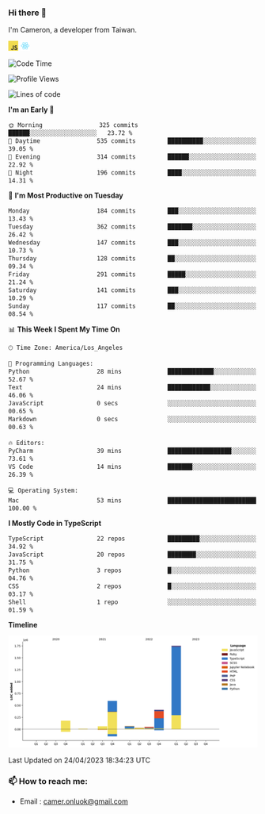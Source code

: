 ### Hi there 👋

I'm Cameron, a developer from Taiwan.


<code><img height="20" src="https://raw.githubusercontent.com/github/explore/80688e429a7d4ef2fca1e82350fe8e3517d3494d/topics/javascript/javascript.png"></code>
<code><img height="20" src="https://raw.githubusercontent.com/github/explore/80688e429a7d4ef2fca1e82350fe8e3517d3494d/topics/react/react.png"></code>



<!--START_SECTION:waka-->
![Code Time](http://img.shields.io/badge/Code%20Time-825%20hrs%2020%20mins-blue)

![Profile Views](http://img.shields.io/badge/Profile%20Views-0-blue)

![Lines of code](https://img.shields.io/badge/From%20Hello%20World%20I%27ve%20Written-3.1%20million%20lines%20of%20code-blue)

**I'm an Early 🐤** 

```text
🌞 Morning                325 commits         ██████░░░░░░░░░░░░░░░░░░░   23.72 % 
🌆 Daytime                535 commits         ██████████░░░░░░░░░░░░░░░   39.05 % 
🌃 Evening                314 commits         ██████░░░░░░░░░░░░░░░░░░░   22.92 % 
🌙 Night                  196 commits         ████░░░░░░░░░░░░░░░░░░░░░   14.31 % 
```
📅 **I'm Most Productive on Tuesday** 

```text
Monday                   184 commits         ███░░░░░░░░░░░░░░░░░░░░░░   13.43 % 
Tuesday                  362 commits         ███████░░░░░░░░░░░░░░░░░░   26.42 % 
Wednesday                147 commits         ███░░░░░░░░░░░░░░░░░░░░░░   10.73 % 
Thursday                 128 commits         ██░░░░░░░░░░░░░░░░░░░░░░░   09.34 % 
Friday                   291 commits         █████░░░░░░░░░░░░░░░░░░░░   21.24 % 
Saturday                 141 commits         ███░░░░░░░░░░░░░░░░░░░░░░   10.29 % 
Sunday                   117 commits         ██░░░░░░░░░░░░░░░░░░░░░░░   08.54 % 
```


📊 **This Week I Spent My Time On** 

```text
🕑︎ Time Zone: America/Los_Angeles

💬 Programming Languages: 
Python                   28 mins             █████████████░░░░░░░░░░░░   52.67 % 
Text                     24 mins             ████████████░░░░░░░░░░░░░   46.06 % 
JavaScript               0 secs              ░░░░░░░░░░░░░░░░░░░░░░░░░   00.65 % 
Markdown                 0 secs              ░░░░░░░░░░░░░░░░░░░░░░░░░   00.63 % 

🔥 Editors: 
PyCharm                  39 mins             ██████████████████░░░░░░░   73.61 % 
VS Code                  14 mins             ███████░░░░░░░░░░░░░░░░░░   26.39 % 

💻 Operating System: 
Mac                      53 mins             █████████████████████████   100.00 % 
```

**I Mostly Code in TypeScript** 

```text
TypeScript               22 repos            █████████░░░░░░░░░░░░░░░░   34.92 % 
JavaScript               20 repos            ████████░░░░░░░░░░░░░░░░░   31.75 % 
Python                   3 repos             █░░░░░░░░░░░░░░░░░░░░░░░░   04.76 % 
CSS                      2 repos             █░░░░░░░░░░░░░░░░░░░░░░░░   03.17 % 
Shell                    1 repo              ░░░░░░░░░░░░░░░░░░░░░░░░░   01.59 % 
```



**Timeline**

![Lines of Code chart](https://raw.githubusercontent.com/camer0nluo/camer0nluo/main/assets/bar_graph.png)


 Last Updated on 24/04/2023 18:34:23 UTC
<!--END_SECTION:waka-->

### 📫 How to reach me:
- Email : camer.onluok@gmail.com
